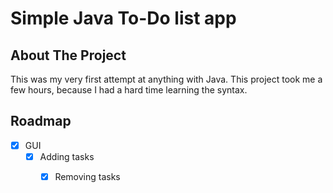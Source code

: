 
# Simple Java To-Do list app

## About The Project
This was my very first attempt at anything with Java. This project took me a few hours, because I had a hard time learning the syntax. 

## Roadmap

- [X] GUI
  - [X] Adding tasks
    - [X] Removing tasks

